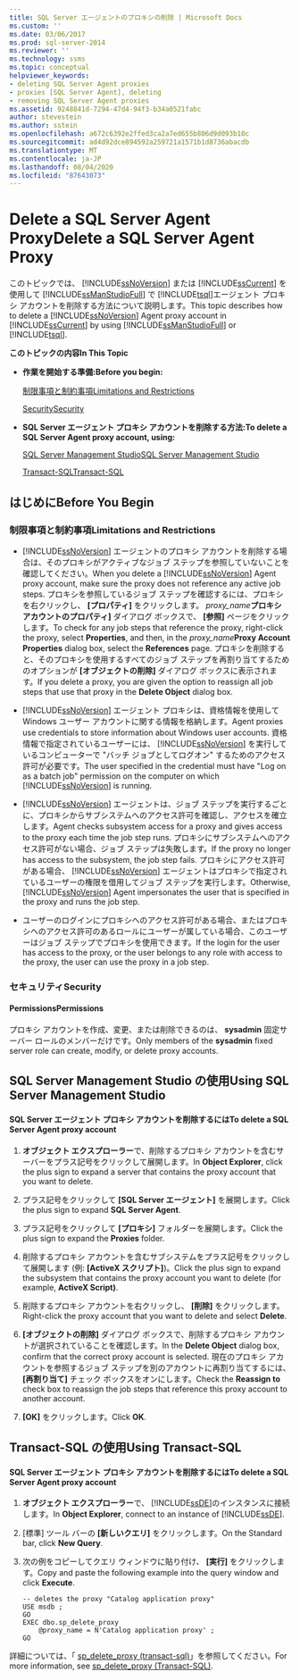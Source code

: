 ```yaml
---
title: SQL Server エージェントのプロキシの削除 | Microsoft Docs
ms.custom: ''
ms.date: 03/06/2017
ms.prod: sql-server-2014
ms.reviewer: ''
ms.technology: ssms
ms.topic: conceptual
helpviewer_keywords:
- deleting SQL Server Agent proxies
- proxies [SQL Server Agent], deleting
- removing SQL Server Agent proxies
ms.assetid: 9248841d-7294-47d4-94f3-b34a0521fabc
author: stevestein
ms.author: sstein
ms.openlocfilehash: a672c6392e2ffed3ca2a7ed655b806d9d093b10c
ms.sourcegitcommit: ad4d92dce894592a259721a1571b1d8736abacdb
ms.translationtype: MT
ms.contentlocale: ja-JP
ms.lasthandoff: 08/04/2020
ms.locfileid: "87643073"
---
```

# <a name="delete-a-sql-server-agent-proxy"></a><span data-ttu-id="7d839-102">Delete a SQL Server Agent Proxy</span><span class="sxs-lookup"><span data-stu-id="7d839-102">Delete a SQL Server Agent Proxy</span></span>
  <span data-ttu-id="7d839-103">このトピックでは、 [!INCLUDE[ssNoVersion](../../includes/ssnoversion-md.md)] または [!INCLUDE[ssCurrent](../../includes/sscurrent-md.md)] を使用して [!INCLUDE[ssManStudioFull](../../includes/ssmanstudiofull-md.md)] で [!INCLUDE[tsql](../../includes/tsql-md.md)]エージェント プロキシ アカウントを削除する方法について説明します。</span><span class="sxs-lookup"><span data-stu-id="7d839-103">This topic describes how to delete a [!INCLUDE[ssNoVersion](../../includes/ssnoversion-md.md)] Agent proxy account in [!INCLUDE[ssCurrent](../../includes/sscurrent-md.md)] by using [!INCLUDE[ssManStudioFull](../../includes/ssmanstudiofull-md.md)] or [!INCLUDE[tsql](../../includes/tsql-md.md)].</span></span>  
  
 <span data-ttu-id="7d839-104">**このトピックの内容**</span><span class="sxs-lookup"><span data-stu-id="7d839-104">**In This Topic**</span></span>  
  
-   <span data-ttu-id="7d839-105">**作業を開始する準備:**</span><span class="sxs-lookup"><span data-stu-id="7d839-105">**Before you begin:**</span></span>  
  
     [<span data-ttu-id="7d839-106">制限事項と制約事項</span><span class="sxs-lookup"><span data-stu-id="7d839-106">Limitations and Restrictions</span></span>](#Restrictions)  
  
     [<span data-ttu-id="7d839-107">Security</span><span class="sxs-lookup"><span data-stu-id="7d839-107">Security</span></span>](#Security)  
  
-   <span data-ttu-id="7d839-108">**SQL Server エージェント プロキシ アカウントを削除する方法:**</span><span class="sxs-lookup"><span data-stu-id="7d839-108">**To delete a SQL Server Agent proxy account, using:**</span></span>  
  
     [<span data-ttu-id="7d839-109">SQL Server Management Studio</span><span class="sxs-lookup"><span data-stu-id="7d839-109">SQL Server Management Studio</span></span>](#SSMSProcedure)  
  
     [<span data-ttu-id="7d839-110">Transact-SQL</span><span class="sxs-lookup"><span data-stu-id="7d839-110">Transact-SQL</span></span>](#TsqlProcedure)  
  
##  <a name="before-you-begin"></a><a name="BeforeYouBegin"></a> <span data-ttu-id="7d839-111">はじめに</span><span class="sxs-lookup"><span data-stu-id="7d839-111">Before You Begin</span></span>  
  
###  <a name="limitations-and-restrictions"></a><a name="Restrictions"></a> <span data-ttu-id="7d839-112">制限事項と制約事項</span><span class="sxs-lookup"><span data-stu-id="7d839-112">Limitations and Restrictions</span></span>  
  
-   <span data-ttu-id="7d839-113">[!INCLUDE[ssNoVersion](../../includes/ssnoversion-md.md)] エージェントのプロキシ アカウントを削除する場合は、そのプロキシがアクティブなジョブ ステップを参照していないことを確認してください。</span><span class="sxs-lookup"><span data-stu-id="7d839-113">When you delete a [!INCLUDE[ssNoVersion](../../includes/ssnoversion-md.md)] Agent proxy account, make sure the proxy does not reference any active job steps.</span></span> <span data-ttu-id="7d839-114">プロキシを参照しているジョブ ステップを確認するには、プロキシを右クリックし、 **[プロパティ]** をクリックします。 _proxy_name_**プロキシ アカウントのプロパティ]** ダイアログ ボックスで、 **[参照]** ページをクリックします。</span><span class="sxs-lookup"><span data-stu-id="7d839-114">To check for any job steps that reference the proxy, right-click the proxy, select **Properties**, and then, in the _proxy_name_**Proxy Account Properties** dialog box, select the **References** page.</span></span> <span data-ttu-id="7d839-115">プロキシを削除すると、そのプロキシを使用するすべてのジョブ ステップを再割り当てするためのオプションが **[オブジェクトの削除]** ダイアログ ボックスに表示されます。</span><span class="sxs-lookup"><span data-stu-id="7d839-115">If you delete a proxy, you are given the option to reassign all job steps that use that proxy in the **Delete Object** dialog box.</span></span>  
  
-   [!INCLUDE[ssNoVersion](../../includes/ssnoversion-md.md)] <span data-ttu-id="7d839-116">エージェント プロキシは、資格情報を使用して Windows ユーザー アカウントに関する情報を格納します。</span><span class="sxs-lookup"><span data-stu-id="7d839-116">Agent proxies use credentials to store information about Windows user accounts.</span></span> <span data-ttu-id="7d839-117">資格情報で指定されているユーザーには、 [!INCLUDE[ssNoVersion](../../includes/ssnoversion-md.md)] を実行しているコンピューターで "バッチ ジョブとしてログオン" するためのアクセス許可が必要です。</span><span class="sxs-lookup"><span data-stu-id="7d839-117">The user specified in the credential must have "Log on as a batch job" permission on the computer on which [!INCLUDE[ssNoVersion](../../includes/ssnoversion-md.md)] is running.</span></span>  
  
-   [!INCLUDE[ssNoVersion](../../includes/ssnoversion-md.md)] <span data-ttu-id="7d839-118">エージェントは、ジョブ ステップを実行するごとに、プロキシからサブシステムへのアクセス許可を確認し、アクセスを確立します。</span><span class="sxs-lookup"><span data-stu-id="7d839-118">Agent checks subsystem access for a proxy and gives access to the proxy each time the job step runs.</span></span> <span data-ttu-id="7d839-119">プロキシにサブシステムへのアクセス許可がない場合、ジョブ ステップは失敗します。</span><span class="sxs-lookup"><span data-stu-id="7d839-119">If the proxy no longer has access to the subsystem, the job step fails.</span></span> <span data-ttu-id="7d839-120">プロキシにアクセス許可がある場合、 [!INCLUDE[ssNoVersion](../../includes/ssnoversion-md.md)] エージェントはプロキシで指定されているユーザーの権限を借用してジョブ ステップを実行します。</span><span class="sxs-lookup"><span data-stu-id="7d839-120">Otherwise, [!INCLUDE[ssNoVersion](../../includes/ssnoversion-md.md)] Agent impersonates the user that is specified in the proxy and runs the job step.</span></span>  
  
-   <span data-ttu-id="7d839-121">ユーザーのログインにプロキシへのアクセス許可がある場合、またはプロキシへのアクセス許可のあるロールにユーザーが属している場合、このユーザーはジョブ ステップでプロキシを使用できます。</span><span class="sxs-lookup"><span data-stu-id="7d839-121">If the login for the user has access to the proxy, or the user belongs to any role with access to the proxy, the user can use the proxy in a job step.</span></span>  
  
###  <a name="security"></a><a name="Security"></a> <span data-ttu-id="7d839-122">セキュリティ</span><span class="sxs-lookup"><span data-stu-id="7d839-122">Security</span></span>  
  
####  <a name="permissions"></a><a name="Permissions"></a> <span data-ttu-id="7d839-123">Permissions</span><span class="sxs-lookup"><span data-stu-id="7d839-123">Permissions</span></span>  
 <span data-ttu-id="7d839-124">プロキシ アカウントを作成、変更、または削除できるのは、 **sysadmin** 固定サーバー ロールのメンバーだけです。</span><span class="sxs-lookup"><span data-stu-id="7d839-124">Only members of the **sysadmin** fixed server role can create, modify, or delete proxy accounts.</span></span>  
  
##  <a name="using-sql-server-management-studio"></a><a name="SSMSProcedure"></a> <span data-ttu-id="7d839-125">SQL Server Management Studio の使用</span><span class="sxs-lookup"><span data-stu-id="7d839-125">Using SQL Server Management Studio</span></span>  
  
#### <a name="to-delete-a-sql-server-agent-proxy-account"></a><span data-ttu-id="7d839-126">SQL Server エージェント プロキシ アカウントを削除するには</span><span class="sxs-lookup"><span data-stu-id="7d839-126">To delete a SQL Server Agent proxy account</span></span>  
  
1.  <span data-ttu-id="7d839-127">**オブジェクト エクスプローラー**で、削除するプロキシ アカウントを含むサーバーをプラス記号をクリックして展開します。</span><span class="sxs-lookup"><span data-stu-id="7d839-127">In **Object Explorer**, click the plus sign to expand a server that contains the proxy account that you want to delete.</span></span>  
  
2.  <span data-ttu-id="7d839-128">プラス記号をクリックして **[SQL Server エージェント]** を展開します。</span><span class="sxs-lookup"><span data-stu-id="7d839-128">Click the plus sign to expand **SQL Server Agent**.</span></span>  
  
3.  <span data-ttu-id="7d839-129">プラス記号をクリックして **[プロキシ]** フォルダーを展開します。</span><span class="sxs-lookup"><span data-stu-id="7d839-129">Click the plus sign to expand the **Proxies** folder.</span></span>  
  
4.  <span data-ttu-id="7d839-130">削除するプロキシ アカウントを含むサブシステムをプラス記号をクリックして展開します (例: **[ActiveX スクリプト]**)。</span><span class="sxs-lookup"><span data-stu-id="7d839-130">Click the plus sign to expand the subsystem that contains the proxy account you want to delete (for example, **ActiveX Script)**.</span></span>  
  
5.  <span data-ttu-id="7d839-131">削除するプロキシ アカウントを右クリックし、 **[削除]** をクリックします。</span><span class="sxs-lookup"><span data-stu-id="7d839-131">Right-click the proxy account that you want to delete and select **Delete**.</span></span>  
  
6.  <span data-ttu-id="7d839-132">**[オブジェクトの削除]** ダイアログ ボックスで、削除するプロキシ アカウントが選択されていることを確認します。</span><span class="sxs-lookup"><span data-stu-id="7d839-132">In the **Delete Object** dialog box, confirm that the correct proxy account is selected.</span></span> <span data-ttu-id="7d839-133">現在のプロキシ アカウントを参照するジョブ ステップを別のアカウントに再割り当てするには、 **[再割り当て]** チェック ボックスをオンにします。</span><span class="sxs-lookup"><span data-stu-id="7d839-133">Check the **Reassign to** check box to reassign the job steps that reference this proxy account to another account.</span></span>  
  
7.  <span data-ttu-id="7d839-134">**[OK]** をクリックします。</span><span class="sxs-lookup"><span data-stu-id="7d839-134">Click **OK**.</span></span>  
  
##  <a name="using-transact-sql"></a><a name="TsqlProcedure"></a> <span data-ttu-id="7d839-135">Transact-SQL の使用</span><span class="sxs-lookup"><span data-stu-id="7d839-135">Using Transact-SQL</span></span>  
  
#### <a name="to-delete-a-sql-server-agent-proxy-account"></a><span data-ttu-id="7d839-136">SQL Server エージェント プロキシ アカウントを削除するには</span><span class="sxs-lookup"><span data-stu-id="7d839-136">To delete a SQL Server Agent proxy account</span></span>  
  
1.  <span data-ttu-id="7d839-137">**オブジェクト エクスプローラー**で、 [!INCLUDE[ssDE](../../includes/ssde-md.md)]のインスタンスに接続します。</span><span class="sxs-lookup"><span data-stu-id="7d839-137">In **Object Explorer**, connect to an instance of [!INCLUDE[ssDE](../../includes/ssde-md.md)].</span></span>  
  
2.  <span data-ttu-id="7d839-138">[標準] ツール バーの **[新しいクエリ]** をクリックします。</span><span class="sxs-lookup"><span data-stu-id="7d839-138">On the Standard bar, click **New Query**.</span></span>  
  
3.  <span data-ttu-id="7d839-139">次の例をコピーしてクエリ ウィンドウに貼り付け、 **[実行]** をクリックします。</span><span class="sxs-lookup"><span data-stu-id="7d839-139">Copy and paste the following example into the query window and click **Execute**.</span></span>  
  
    ```  
    -- deletes the proxy "Catalog application proxy"  
    USE msdb ;  
    GO  
    EXEC dbo.sp_delete_proxy  
        @proxy_name = N'Catalog application proxy' ;  
    GO  
    ```  
  
 <span data-ttu-id="7d839-140">詳細については、「 [sp_delete_proxy &#40;transact-sql&#41;](/sql/relational-databases/system-stored-procedures/sp-delete-proxy-transact-sql)」を参照してください。</span><span class="sxs-lookup"><span data-stu-id="7d839-140">For more information, see [sp_delete_proxy &#40;Transact-SQL&#41;](/sql/relational-databases/system-stored-procedures/sp-delete-proxy-transact-sql).</span></span>  
  
  
